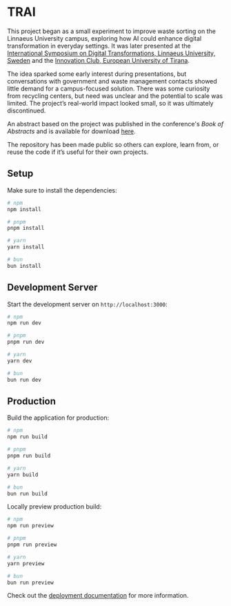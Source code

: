 # TRAI
This project began as a small experiment to improve waste sorting on the Linnaeus University campus, exploring how AI could enhance digital transformation in everyday settings. It was later presented at the [International Symposium on Digital Transformations, Linnaeus University, Sweden](https://www.linkedin.com/posts/rokmanis_research-innovation-digitaltransformation-activity-7240277162748981248-TKOH) and the [Innovation Club, European University of Tirana](https://www.linkedin.com/posts/amanda-kote-3b07bb18b_innovation-ai-recycling-activity-7255295814917390338-6oML).

The idea sparked some early interest during presentations, but conversations with government and waste management contacts showed little demand for a campus-focused solution. There was some curiosity from recycling centers, but need was unclear and the potential to scale was limited. The project’s real-world impact looked small, so it was ultimately discontinued.

An abstract based on the project was published in the conference's _Book of Abstracts_ and is available for download [here](https://open.lnu.se/index.php/isdt/article/download/4652/4138).

The repository has been made public so others can explore, learn from, or reuse the code if it’s useful for their own projects.

## Setup

Make sure to install the dependencies:

```bash
# npm
npm install

# pnpm
pnpm install

# yarn
yarn install

# bun
bun install
```

## Development Server

Start the development server on `http://localhost:3000`:

```bash
# npm
npm run dev

# pnpm
pnpm run dev

# yarn
yarn dev

# bun
bun run dev
```

## Production

Build the application for production:

```bash
# npm
npm run build

# pnpm
pnpm run build

# yarn
yarn build

# bun
bun run build
```

Locally preview production build:

```bash
# npm
npm run preview

# pnpm
pnpm run preview

# yarn
yarn preview

# bun
bun run preview
```

Check out the [deployment documentation](https://nuxt.com/docs/getting-started/deployment) for more information.
